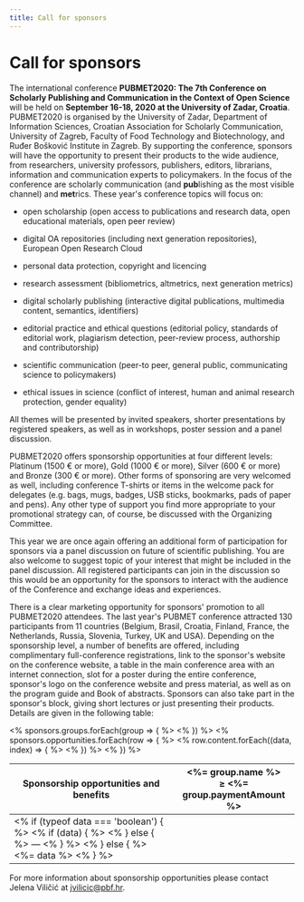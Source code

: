 ```yaml
---
title: Call for sponsors
---
```


# Call for sponsors

The international conference **PUBMET2020: The 7th Conference on Scholarly Publishing and Communication in the Context of Open Science** will be held on **September 16-18, 2020 at the University of Zadar, Croatia**. PUBMET2020 is organised by the University of Zadar, Department of Information Sciences, Croatian Association for Scholarly Communication, University of Zagreb, Faculty of Food Technology and Biotechnology, and Ruđer Bošković Institute in Zagreb. By supporting the conference, sponsors will have the opportunity to present their products to the wide audience, from researchers, university professors, publishers, editors, librarians, information and communication experts to policymakers. In the focus of the conference are scholarly communication (and **pub**lishing as the most visible channel) and **met**rics. These year's conference topics will focus on:

- open scholarship (open access to publications and research data, open educational materials, open peer review)

- digital OA repositories (including next generation repositories), European Open Research Cloud

- personal data protection, copyright and licencing

- research assessment (bibliometrics, altmetrics, next generation metrics)

- digital scholarly publishing (interactive digital publications, multimedia content, semantics, identifiers)

- editorial practice and ethical questions (editorial policy, standards of editorial work, plagiarism detection, peer-review process, authorship and contributorship)

- scientific communication (peer-to peer, general public, communicating science to policymakers)

- ethical issues in science (conflict of interest, human and animal research protection, gender equality)

All themes will be presented by invited speakers, shorter presentations by registered speakers, as well as in workshops, poster session and a panel discussion.

PUBMET2020 offers sponsorship opportunities at four different levels: Platinum (1500 € or more), Gold (1000 € or more), Silver (600 € or more) and Bronze (300 € or more). Other forms of sponsoring are very welcomed as well, including conference T-shirts or items in the welcome pack for delegates (e.g. bags, mugs, badges, USB sticks, bookmarks, pads of paper and pens). Any other type of support you find more appropriate to your promotional strategy can, of course, be discussed with the Organizing Committee.

This year we are once again offering an additional form of participation for sponsors via a panel discussion on future of scientific publishing. You are also welcome to suggest topic of your interest that might be included in the panel discussion. All registered participants can join in the discussion so this would be an opportunity for the sponsors to interact with the audience of the Conference and exchange ideas and experiences.

There is a clear marketing opportunity for sponsors' promotion to all PUBMET2020 attendees. The last year's PUBMET conference attracted 130 participants from 11 countries (Belgium, Brasil, Croatia, Finland, France, the Netherlands, Russia, Slovenia, Turkey, UK and USA). Depending on the sponsorship level, a number of benefits are offered, including complimentary full-conference registrations, link to the sponsor's website on the conference website, a table in the main conference area with an internet connection, slot for a poster during the entire conference, sponsor's logo on the conference website and press material, as well as on the program guide and Book of abstracts. Sponsors can also take part in the sponsor's block, giving short lectures or just presenting their products. Details are given in the following table:

<div class="overflow-x-auto">
  <table>
    <thead>
      <tr>
        <th class="text-left align-bottom">
          Sponsorship opportunities and benefits
        </th>
        <% sponsors.groups.forEach(group => { %>
          <th class="whitespace-no-wrap px-3">
            <%= group.name %><br />
            ≥ <%= group.paymentAmount %>
          </th>
        <% }) %>
      </tr>
    </thead>
    <tbody>
      <% sponsors.opportunities.forEach(row => { %>
        <tr>
          <% row.content.forEach((data, index) => { %>
            <td class="<%= index === 0  ? 'text-left' : 'text-center' %>" style="<%= index === 0 ? `min-width: 20rem;` : '' %>">
              <% if (typeof data === 'boolean') { %>
                <% if (data) { %>
                  <icon id="checkmark" class="s-1 inline-block text-green-600" role="img" aria-label="yes"></icon>
                <% } else { %>
                  <span class="text-gray-500">—</span>
                <% } %>
              <% } else { %>
                <%= data %>
              <% } %>
            </td>
          <% }) %>
        </tr>
      <% }) %>
    </tbody>
  </table>
</div>

For more information about sponsorship opportunities please contact Jelena Viličić at <jvilicic@pbf.hr>.
